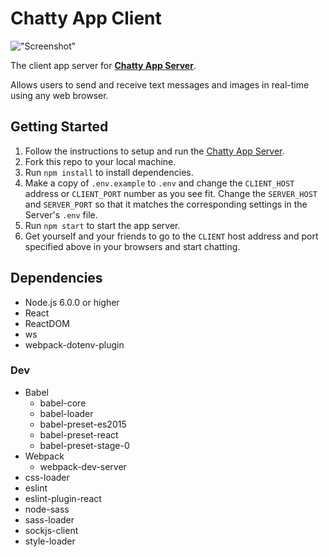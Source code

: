 # Chatty App Client

!["Screenshot"](https://github.com/mstop4/chatty-client/blob/master/doc/chatty_screen.png)

The client app server for **[Chatty App Server](https://github.com/mstop4/chatty-server)**.

Allows users to send and receive text messages and images in real-time using any web browser.

## Getting Started

1. Follow the instructions to setup and run the [Chatty App Server](https://github.com/mstop4/chatty-server).
2. Fork this repo to your local machine.
3. Run `npm install` to install dependencies.
4. Make a copy of  `.env.example` to `.env` and change the `CLIENT_HOST` address or `CLIENT_PORT` number as you see fit. Change the `SERVER_HOST` and `SERVER_PORT` so that it matches the corresponding settings in the Server's `.env` file.
4. Run `npm start` to start the app server.
5. Get yourself and your friends to go to the `CLIENT` host address and port specified above in your browsers and start chatting.

## Dependencies

* Node.js 6.0.0 or higher
* React
* ReactDOM
* ws
* webpack-dotenv-plugin

### Dev

* Babel
  * babel-core
  * babel-loader
  * babel-preset-es2015
  * babel-preset-react
  * babel-preset-stage-0
* Webpack
  * webpack-dev-server
* css-loader
* eslint
* eslint-plugin-react
* node-sass
* sass-loader
* sockjs-client
* style-loader
